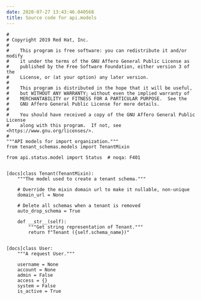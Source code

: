 ```yaml
---
date: 2020-07-27 13:43:46.040568
title: Source code for api.models
---
```


<div class="highlight">

    #
    # Copyright 2019 Red Hat, Inc.
    #
    #    This program is free software: you can redistribute it and/or modify
    #    it under the terms of the GNU Affero General Public License as
    #    published by the Free Software Foundation, either version 3 of the
    #    License, or (at your option) any later version.
    #
    #    This program is distributed in the hope that it will be useful,
    #    but WITHOUT ANY WARRANTY; without even the implied warranty of
    #    MERCHANTABILITY or FITNESS FOR A PARTICULAR PURPOSE.  See the
    #    GNU Affero General Public License for more details.
    #
    #    You should have received a copy of the GNU Affero General Public License
    #    along with this program.  If not, see <https://www.gnu.org/licenses/>.
    #
    """API models for import organization."""
    from tenant_schemas.models import TenantMixin
    
    from api.status.model import Status  # noqa: F401
    
    
    [docs]class Tenant(TenantMixin):
        """The model used to create a tenant schema."""
    
        # Override the mixin domain url to make it nullable, non-unique
        domain_url = None
    
        # Delete all schemas when a tenant is removed
        auto_drop_schema = True
    
        def __str__(self):
            """Get string representation of Tenant."""
            return f"Tenant ({self.schema_name})"
    
    
    [docs]class User:
        """A request User."""
    
        username = None
        account = None
        admin = False
        access = {}
        system = False
        is_active = True

</div>